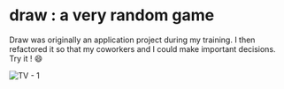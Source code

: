 # draw : a very random game

Draw was originally an application project during my training. I then refactored it so that my coworkers and I could make important decisions. Try it ! 😄 

![TV - 1](https://github.com/thmsbrnb/draw/assets/72267490/ee54d0f6-c584-4fee-ab93-c1eb2ae886b8)
